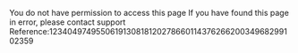 You do not have permission to access this page If you have found this page in error, please contact support Reference:123404974955061913081812027866011437626620034968299102359